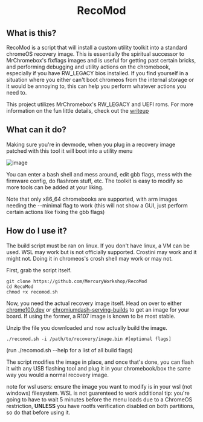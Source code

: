 <div align="center">
    <h1>RecoMod</h1>
</div>

## What is this?
RecoMod is a script that will install a custom utility toolkit into a standard chromeOS recovery image.
This is essentially the spiritual successor to MrChromebox's fixflags images and is useful for getting past certain bricks, and performing debugging and utility actions on the chromebook, especially if you have RW_LEGACY bios installed. If you find yourself in a situation where you either can't boot chromeos from the internal storage or it would be annoying to, this can help you perform whatever actions you need to.

This project utilizes MrChromebox's RW_LEGACY and UEFI roms. For more information on the fun little details, check out the [writeup](https://coolelectronics.me/blog/breaking-cros-4)
## What can it do?
Making sure you're in devmode, when you plug in a recovery image patched with this tool it will boot into a utility menu

![image](https://github.com/MercuryWorkshop/RecoMod/assets/58010778/97ed0e69-b756-4b0a-90bb-38bc29b4b69f)

You can enter a bash shell and mess around, edit gbb flags, mess with the firmware config, do flashrom stuff, etc. The toolkit is easy to modify so more tools can be added at your liking.

Note that only x86_64 chromebooks are supported, with arm images needing the --minimal flag to work (this will not show a GUI, just perform certain actions like fixing the gbb flags)
## How do I use it?
The build script must be ran on linux. If you don't have linux, a VM can be used. WSL may work but is not officially supported. Crostini may work and it might not. Doing it in chromeos's crosh shell may work or may not.

First, grab the script itself.
```
git clone https://github.com/MercuryWorkshop/RecoMod
cd RecoMod
chmod +x recomod.sh
```
Now, you need the actual recovery image itself. Head on over to either [chrome100.dev](https://chrome100.dev/) or [chromiumdash-serving-builds](https://chromiumdash.appspot.com/serving-builds?deviceCategory=ChromeOS) to get an image for your board.
If using the former, a R107 image is known to be most stable.

Unzip the file you downloaded and now actually build the image.
```
./recomod.sh -i /path/to/recovery/image.bin #[optional flags]
```
(run ./recomod.sh --help for a list of all build flags)

The script modifies the image in place, and once that's done, you can flash it with any USB flashing tool and plug it in your chromebook/box the same way you would a normal recovery image.


note for wsl users: ensure the image you want to modify is in your wsl (not windows) filesystem. WSL is not guarenteed to work
additional tip: you're going to have to wait 5 minutes before the menu loads due to a ChromeOS restriction, **UNLESS** you have rootfs verification disabled on both partitions, so do that before using it.
